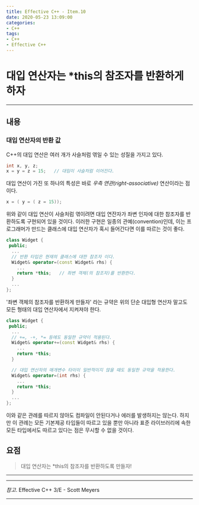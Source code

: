 ```yaml
---
title: Effective C++ - Item.10
date: 2020-05-23 13:09:00
categories:
- C++
tags:
- C++
- Effective C++
---
```


# 대입 연산자는 *this의 참조자를 반환하게 하자

---

## 내용

### 대입 연산자의 반환 값

C++의 대입 연산은 여러 개가 사슬처럼 엮일 수 있는 성질을 가지고 있다.

```cpp
int x, y, z;
x = y = z = 15;   // 대임이 사슬처럼 이어진다.
```

대입 연산이 가진 또 하나의 특성은 바로 *우측 연관(right-associative)* 연산이라는 점이다.

```cpp
x = ( y = ( z = 15));
```

위와 같이 대입 연산이 사슬처럼 엮이려면 대입 연잔자가 좌변 인자에 대한 참조자를 반환하도록 구현되어 있을 것이다. 이러한 구현은 일종의 관예(convention)인데, 이는 프로그래머가 만드는 클래스에 대입 연산자가 혹시 들어간다면 이를 따르는 것이 좋다.

```cpp
class Widget {
 public;
  ...
  // 반환 타입은 현재의 클래스에 대한 참조자 이다.
  Widget& operator=(const Widget& rhs) {
    ...
    return *this;   // 좌변 객체(의 참조자)를 반환한다.
  }
  ...
};
```

'좌변 객체의 참조자를 반환하게 만들자' 라는 규약은 위의 단순 대입형 연산자 말고도 모든 형태의 대입 연산자에서 지켜져야 한다.

```cpp
class Widget {
 public;
  ...
  // +=, -+, *= 등에도 동일한 규약이 적용된다.
  Widget& operator+=(const Widget& rhs) {
    ...
    return *this;
  }

  // 대입 연산자의 매개변수 타이이 일반적이지 않을 때도 동일한 규약을 적용한다.
  Widget& operator=(int rhs) {
    ...
    return *this;
  }
  ...
};
```

이와 같은 관례를 따르지 않아도 컴파일이 안된다거나 에러를 발생하지는 않는다. 하지만 이 관례는 모든 기본제공 타입들이 따르고 있을 뿐만 아니라 표준 라이브러리에 속한 모든 타입에서도 따르고 있다는 점은 무시할 수 없을 것이다.

## 요점

> 대입 연산자는 *this의 참조자를 반환하도록 만들자!

---
---
*참고*. Effective C++ 3/E - Scott Meyers

---
